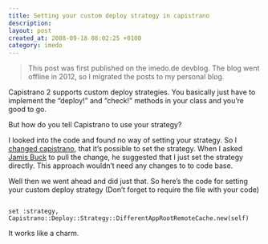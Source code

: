 ```yaml
---
title: Setting your custom deploy strategy in capistrano
description: 
layout: post
created_at: 2008-09-18 08:02:25 +0100
category: imedo
---
```

> This post was first published on the imedo.de devblog. The blog went offline in 2012, so I migrated the posts to my personal blog.

<p>Capistrano 2 supports custom deploy strategies. You basically just have to implement the “deploy!” and “check!” methods in your class and you’re good to go.</p>


<p>But how do you tell Capistrano to use your strategy?</p>

<p>I looked into the code and found no way of setting your strategy. So I <a href="http://github.com/hvolkmer/capistrano/commit/3c3c69332ee60ac852e8e42a54ae5e68ae48a20a">changed capistrano</a>, that it’s possible to set the strategy. When I asked <a href="http://weblog.jamisbuck.org/">Jamis Buck</a> to pull the change, he suggested that I just set the strategy directly. This approach wouldn’t need any changes to to code base.</p>

Well then we went ahead and did just that. So here’s the code for setting your custom deploy strategy (Don’t forget to require the file with your code)
<pre><code>
set :strategy, Capistrano::Deploy::Strategy::DifferentAppRootRemoteCache.new(self)
</code></pre>

<p>It works like a charm.</p>


